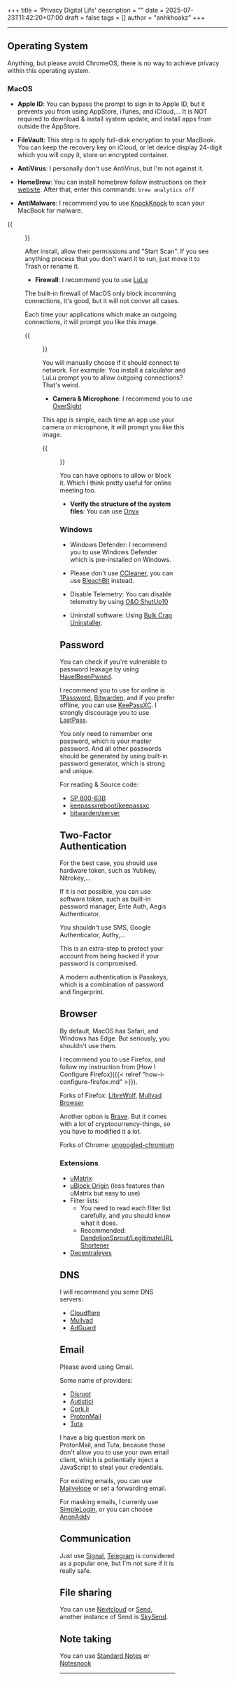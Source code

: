 +++
title = 'Privacy Digital Life'
description = ""
date = 2025-07-23T11:42:20+07:00
draft = false
tags = []
author = "anhkhoakz"
+++

---

## Operating System

Anything, but please avoid ChromeOS, there is no way to achieve privacy within
this operating system.

### MacOS

- **Apple ID**: You can bypass the prompt to sign in to Apple ID, but it
  prevents you from using AppStore, iTunes, and iCloud,... It is NOT required to
  download & install system update, and install apps from outside the AppStore.

- **FileVault**: This step is to apply full-disk encryption to your MacBook.
  You can keep the recovery key on iCloud, or let device display 24-digit which
  you will copy it, store on encrypted container.

- **AntiVirus**: I personally don't use AntiVirus, but I'm not against it.

- **HomeBrew**: You can install homebrew follow instructions on their
  [website](https://brew.sh/). After that, enter this commands:
  `brew analytics off`

- **AntiMalware**: I recommend you to use
  [KnockKnock](https://objective-see.org/products/knockknock.html)
  to scan your MacBook for malware.

{{<figure src="images/blogs/privacy-digital-life/knockknock.webp" >}}

After install, allow their permissions and "Start Scan". If you see anything
process that you don't want it to run, just move it to Trash or rename it.

- **Firewall**: I recommend you to use
  [LuLu](https://objective-see.org/products/lulu.html)

The built-in firewall of MacOS only block incomming connections, it's good, but
it will not conver all cases.

Each time your applications which make an outgoing connections, it will prompt
you like this image.

{{<figure src="images/blogs/privacy-digital-life/lulu-01.webp" >}}

You will manually choose if it should connect to network. For example: You
install a calculator and LuLu prompt you to allow outgoing connections? That's
weird.

- **Camera & Microphone**: I recommend you to use
  [OverSight](https://objective-see.org/products/oversight.html)

This app is simple, each time an app use your camera or microphone, it will
prompt you like this image.

{{<figure src="images/blogs/privacy-digital-life/oversight.webp" >}}

You can have options to allow or block it. Which I think pretty useful for
online meeting too.

- **Verify the structure of the system files**: You can use
  [Onyx](https://www.titanium-software.fr/en/onyx.html)

### Windows

- Windows Defender: I recommend you to use Windows Defender which is
  pre-installed on Windows.

- Please don't use [CCleaner](https://www.ccleaner.com/), you can use
  [BleachBit](https://www.bleachbit.org/) instead.

- Disable Telemetry: You can disable telemetry by using
  [O&O ShutUp10](https://oo-software.com/en/)

- Uninstall software: Using
  [Bulk Crap Uninstaller](https://www.bcuninstaller.com/).

## Password

You can check if you're vulnerable to password leakage by using
[HaveIBeenPwned](https://haveibeenpwned.com/).

I recommend you to use for online is [1Password](https://1password.com/),
[Bitwarden](https://bitwarden.com/), and if you prefer offline, you can use
[KeePassXC](https://keepassxc.org/). I strongly discourage you to use
[LastPass](https://www.lastpass.com/).

You only need to remember one password, which is your master password. And all
other passwords should be generated by using built-in password generator, which
is strong and unique.

For reading & Source code:

- [SP 800-63B](https://pages.nist.gov/800-63-4/sp800-63b.html)
- [keepassxreboot/keepassxc](https://github.com/keepassxreboot/keepassxc)
- [bitwarden/server](https://github.com/bitwarden/server)

## Two-Factor Authentication

For the best case, you should use hardware token, such as Yubikey, Nitrokey,...

If it is not possible, you can use software token, such as built-in password
manager, Ente Auth, Aegis Authenticator.

You shouldn't use SMS, Google Authenticator, Authy,...

This is an extra-step to protect your account from being hacked if your
password is compromised.

A modern authentication is Passkeys, which is a combination of password and
fingerprint.

## Browser

By default, MacOS has Safari, and Windows has Edge. But seriously, you
shouldn't use them.

I recommend you to use Firefox, and follow my instruction from
[How I Configure Firefox]({{< relref "how-i-configure-firefox.md" >}}).

Forks of Firefox: [LibreWolf](https://librewolf.net/),
[Mullvad Browser](https://mullvad.net/en/browser)

Another option is [Brave](https://brave.com/). But it comes with a lot of
cryptocurrency-things, so you have to modified it a lot.

Forks of Chrome:
[ungoogled-chromium](https://github.com/ungoogled-software/ungoogled-chromium)

### Extensions

- [uMatrix](https://github.com/gorhill/uMatrix)
- [uBlock Origin](https://github.com/gorhill/uBlock) (less features than
  uMatrix but easy to use)
- Filter lists:
     - You need to read each filter list carefully, and you should know what it
       does.
     - Recommended: [DandelionSprout/LegitimateURLShortener](https://raw.githubusercontent.com/DandelionSprout/adfilt/master/LegitimateURLShortener.txt)
- [Decentraleyes](https://git.synz.io/Synzvato/decentraleyes)

## DNS

I will recommend you some DNS servers:

- [Cloudflare](https://1.1.1.1/)
- [Mullvad](https://mullvad.net/en/help/dns-over-https-and-dns-over-tls)
- [AdGuard](https://adguard-dns.io/en/public-dns.html)

## Email

Please avoid using Gmail.

Some name of providers:

- [Disroot](https://disroot.org)
- [Autistici](https://www.autistici.org)
- [Cork.li](https://cock.li/)
- [ProtonMail](https://proton.me/mail)
- [Tuta](https://tuta.com)

I have a big question mark on ProtonMail, and Tuta, because those don't allow
you to use your own email client, which is potientially inject a JavaScript to
steal your credentials.

For existing emails, you can use [Mailvelope](https://mailvelope.com) or set
a forwarding email.

For masking emails, I currenly use [SimpleLogin](https://simplelogin.io), or you
can choose [AnonAddy](https://addy.io)

## Communication

Just use [Signal](https://signal.org), [Telegram](https://telegram.org) is
considered as a popular one, but I'm not sure if it is really safe.

## File sharing

You can use [Nextcloud](https://nextcloud.com) or [Send](https://send.vis.ee/),
another instance of Send is [SkySend](https://ch.skysend.ch/).

## Note taking

You can use [Standard Notes](https://standardnotes.com/) or
[Notesnook](https://notesnook.com/)

---
